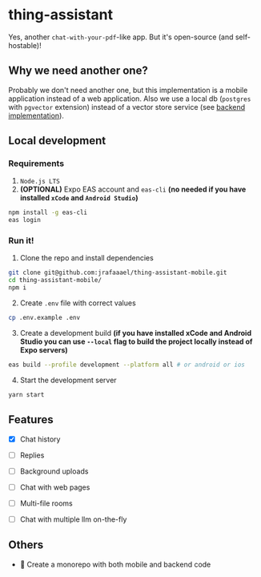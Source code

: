 # thing-assistant

Yes, another `chat-with-your-pdf`-like app. But it's open-source (and self-hostable)!

## Why we need another one?

Probably we don't need another one, but this implementation is a mobile application instead of a web application. Also we use a local db (`postgres` with `pgvector` extension) instead of a vector store service (see [backend implementation](https://github.com/jrafaaael/thing-assistant-backend)).

## Local development

### Requirements

1. `Node.js LTS`
2. **(OPTIONAL)** Expo EAS account and `eas-cli` **(no needed if you have installed `xCode` and `Android Studio`)**

```bash
npm install -g eas-cli
eas login
```

### Run it!

1. Clone the repo and install dependencies

```bash
git clone git@github.com:jrafaaael/thing-assistant-mobile.git
cd thing-assistant-mobile/
npm i
```

2. Create `.env` file with correct values

```bash
cp .env.example .env
```

3. Create a development build **(if you have installed xCode and Android Studio you can use `--local` flag to build the project locally instead of Expo servers)**

```bash
eas build --profile development --platform all # or android or ios
```


4. Start the development server

```bash
yarn start
```

## Features

- [x] Chat history

- [ ] Replies

- [ ] Background uploads

- [ ] Chat with web pages

- [ ] Multi-file rooms

- [ ] Chat with multiple llm on-the-fly

## Others

- 🤔 Create a monorepo with both mobile and backend code
